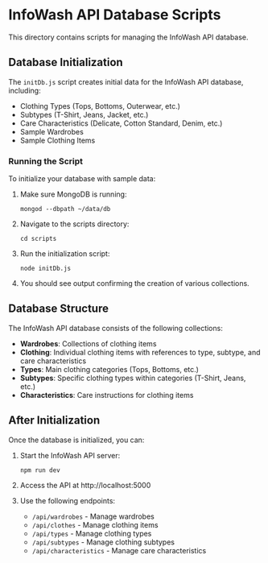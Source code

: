 # InfoWash API Database Scripts

This directory contains scripts for managing the InfoWash API database.

## Database Initialization

The `initDb.js` script creates initial data for the InfoWash API database, including:

- Clothing Types (Tops, Bottoms, Outerwear, etc.)
- Subtypes (T-Shirt, Jeans, Jacket, etc.)
- Care Characteristics (Delicate, Cotton Standard, Denim, etc.)
- Sample Wardrobes
- Sample Clothing Items

### Running the Script

To initialize your database with sample data:

1. Make sure MongoDB is running:
   ```
   mongod --dbpath ~/data/db
   ```

2. Navigate to the scripts directory:
   ```
   cd scripts
   ```

3. Run the initialization script:
   ```
   node initDb.js
   ```

4. You should see output confirming the creation of various collections.

## Database Structure

The InfoWash API database consists of the following collections:

- **Wardrobes**: Collections of clothing items
- **Clothing**: Individual clothing items with references to type, subtype, and care characteristics
- **Types**: Main clothing categories (Tops, Bottoms, etc.)
- **Subtypes**: Specific clothing types within categories (T-Shirt, Jeans, etc.)
- **Characteristics**: Care instructions for clothing items

## After Initialization

Once the database is initialized, you can:

1. Start the InfoWash API server:
   ```
   npm run dev
   ```

2. Access the API at http://localhost:5000

3. Use the following endpoints:
   - `/api/wardrobes` - Manage wardrobes
   - `/api/clothes` - Manage clothing items
   - `/api/types` - Manage clothing types
   - `/api/subtypes` - Manage clothing subtypes
   - `/api/characteristics` - Manage care characteristics
